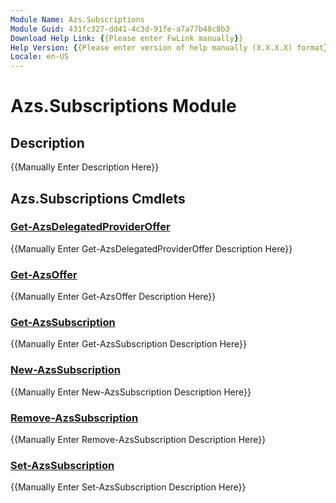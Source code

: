 ```yaml
---
Module Name: Azs.Subscriptions
Module Guid: 431fc327-dd41-4c3d-91fe-a7a77b48c8b3
Download Help Link: {{Please enter FwLink manually}}
Help Version: {{Please enter version of help manually (X.X.X.X) format}}
Locale: en-US
---
```


# Azs.Subscriptions Module
## Description
{{Manually Enter Description Here}}

## Azs.Subscriptions Cmdlets
### [Get-AzsDelegatedProviderOffer](Get-AzsDelegatedProviderOffer.md)
{{Manually Enter Get-AzsDelegatedProviderOffer Description Here}}

### [Get-AzsOffer](Get-AzsOffer.md)
{{Manually Enter Get-AzsOffer Description Here}}

### [Get-AzsSubscription](Get-AzsSubscription.md)
{{Manually Enter Get-AzsSubscription Description Here}}

### [New-AzsSubscription](New-AzsSubscription.md)
{{Manually Enter New-AzsSubscription Description Here}}

### [Remove-AzsSubscription](Remove-AzsSubscription.md)
{{Manually Enter Remove-AzsSubscription Description Here}}

### [Set-AzsSubscription](Set-AzsSubscription.md)
{{Manually Enter Set-AzsSubscription Description Here}}

